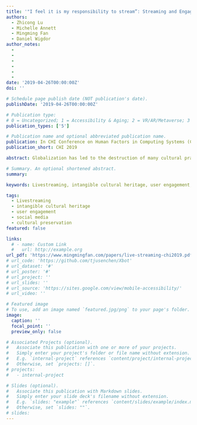 ```yaml
---
title: '"I feel it is my responsibility to stream”: Streaming and Engaging with Intangible Cultural Heritage through Livestreaming'
authors:
  - Zhicong Lu
  - Michelle Annett
  - Mingming Fan
  - Daniel Wigdor
author_notes:
  - 
  - 
  -
  -
  -
  -
date: '2019-04-26T00:00:00Z'
doi: ''

# Schedule page publish date (NOT publication's date).
publishDate: '2019-04-26T00:00:00Z'

# Publication type: 
# 0 = Uncategorized; 1 = Accessibility & Aging; 2 = VR/AR/Metaverse; 3 = Human-AI Collaboration; 4 = UX Methodology; 5 = Social Computing; 6 = Sensing;  
publication_types: ['5']

# Publication name and optional abbreviated publication name.
publication: In CHI Conference on Human Factors in Computing Systems (CHI'19)
publication_short: CHI 2019

abstract: Globalization has led to the destruction of many cultural practices, expressions, and knowledge found within local communities. These practices, defined by UNESCO as Intangible Cultural Heritage (ICH), have been identified, promoted, and safeguarded by nations, academia, organizations and local communities to varying degrees. Despite such efforts, many practices are still in danger of being lost or forgotten forever. With the increased popularity of livestreaming in China, some streamers have begun to use livestreaming to showcase and promote ICH activities. To better understand the practices, opportunities, and challenges inherent in sharing and safeguarding ICH through livestreaming, we interviewed 10 streamers and 8 viewers from China. Through our qualitative investigation, we found that ICH streamers had altruistic motivations and engaged with viewers using multiple modalities beyond livestreams. We also found that livestreaming encouraged real-time interaction and sociality, while non-live curated videos attracted attention from a broader audience and assisted in the archiving of knowledge.

# Summary. An optional shortened abstract.
summary:

keywords: Livestreaming, intangible cultural heritage, user engagement, social media, cultural preservation

tags:
  - Livestreaming
  - intangible cultural heritage
  - user engagement
  - social media
  - cultural preservation
featured: false

links:
  # - name: Custom Link
  #   url: http://example.org
url_pdf: 'https://www.mingmingfan.com/papers/live-streaming-chi2019.pdf'
# url_code: 'https://github.com/tjusenchen/Xbot'
# url_dataset: '#'
# url_poster: '#'
# url_project: ''
# url_slides: ''
# url_source: 'https://sites.google.com/view/mobile-accessibility/'
# url_video: ''

# Featured image
# To use, add an image named `featured.jpg/png` to your page's folder.
image:
  caption: ''
  focal_point: ''
  preview_only: false

# Associated Projects (optional).
#   Associate this publication with one or more of your projects.
#   Simply enter your project's folder or file name without extension.
#   E.g. `internal-project` references `content/project/internal-project/index.md`.
#   Otherwise, set `projects: []`.
# projects:
#   - internal-project

# Slides (optional).
#   Associate this publication with Markdown slides.
#   Simply enter your slide deck's filename without extension.
#   E.g. `slides: "example"` references `content/slides/example/index.md`.
#   Otherwise, set `slides: ""`.
# slides:
---
```


<!-- {{< youtube f9lO9tin4tw >}} -->


